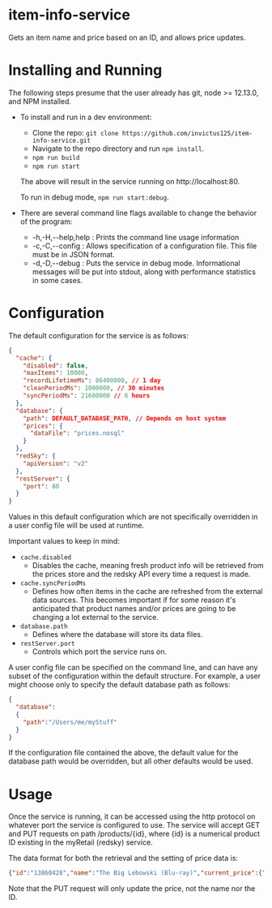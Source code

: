 # item-info-service
Gets an item name and price based on an ID, and allows price updates.

# Installing and Running

The following steps presume that the user already has git, node >= 12.13.0, and NPM installed.

* To install and run in a dev environment:
  - Clone the repo: `git clone https://github.com/invictus125/item-info-service.git`
  - Navigate to the repo directory and run `npm install`.
  - `npm run build`
  - `npm run start`

  The above will result in the service running on http://localhost:80.

  To run in debug mode, `npm run start:debug`.

* There are several command line flags available to change the behavior of the program:
  - -h,-H,--help,help : Prints the command line usage information
  - -c,-C,--config : Allows specification of a configuration file. This file must be in JSON format.
  - -d,-D,--debug : Puts the service in debug mode. Informational messages will be put into stdout, along with performance statistics in some cases.

# Configuration

The default configuration for the service is as follows:

```json
{
  "cache": {
    "disabled": false,
    "maxItems": 10000,
    "recordLifetimeMs": 86400000, // 1 day
    "cleanPeriodMs": 1800000, // 30 minutes
    "syncPeriodMs": 21600000 // 6 hours
  },
  "database": {
    "path": DEFAULT_DATABASE_PATH, // Depends on host system
    "prices": {
      "dataFile": "prices.nosql"
    }
  },
  "redSky": {
    "apiVersion": "v2"
  },
  "restServer": {
    "port": 80
  }
}
```

Values in this default configuration which are not specifically overridden in a user config file will be used at runtime.

Important values to keep in mind:
* `cache.disabled`
  - Disables the cache, meaning fresh product info will be retrieved from the prices store and the redsky API every time a request is made.
* `cache.syncPeriodMs`
  - Defines how often items in the cache are refreshed from the external data sources. This becomes important if for some reason it's anticipated that product names and/or prices are going to be changing a lot external to the service.
* `database.path`
  - Defines where the database will store its data files.
* `restServer.port`
  - Controls which port the service runs on.

A user config file can be specified on the command line, and can have any subset of the configuration within the default structure. For example, a user might choose only to specify the default database path as follows:

```json
{
  "database":
  {
    "path":"/Users/me/myStuff"
  }
}
```

If the configuration file contained the above, the default value for the database path would be overridden, but all other defaults would be used.

# Usage

Once the service is running, it can be accessed using the http protocol on whatever port the service is configured to use.  The service will accept GET and PUT requests on path /products/{id}, where {id} is a numerical product ID existing in the myRetail (redsky) service.

The data format for both the retrieval and the setting of price data is:

```json
{"id":"13860428","name":"The Big Lebowski (Blu-ray)","current_price":{"value":12.49,"currency_code":"USD"}}
```

Note that the PUT request will only update the price, not the name nor the ID.
